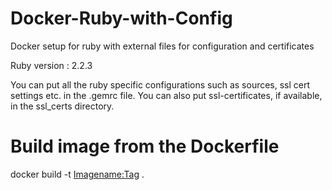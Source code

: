 # Docker-Ruby-with-Config
Docker setup for ruby with external files for configuration and certificates

Ruby version : 2.2.3

You can put all the ruby specific configurations such as sources, ssl cert settings etc. in the .gemrc file.
You can also put ssl-certificates, if available, in the ssl_certs directory.

# Build image from the Dockerfile
docker build -t <Imagename:Tag> .

